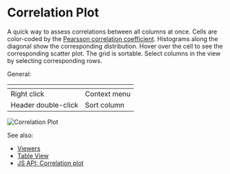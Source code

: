 <!-- TITLE: Correlation Plot -->
<!-- SUBTITLE: -->

# Correlation Plot

A quick way to assess correlations between all columns at once. Cells are color-coded by the
[Pearsson correlation coefficient](https://en.wikipedia.org/wiki/Pearson_product-moment_correlation_coefficient). 
Histograms along the diagonal show the corresponding distribution. Hover over the cell to see the corresponding 
scatter plot. The grid is sortable. Select columns in the view by selecting corresponding rows.

General:

| []()                |              |
|---------------------|--------------|
| Right click         | Context menu |
| Header double-click | Sort column  |


![Correlation Plot](../uploads/gifs/correlation-plot.gif "correlation plot")


See also: 
  
  * [Viewers](../viewers.md)
  * [Table View](../../overview/table-view.md)
  * [JS API: Correlation plot](https://public.datagrok.ai/js/samples/ui/viewers/corr-plot)
